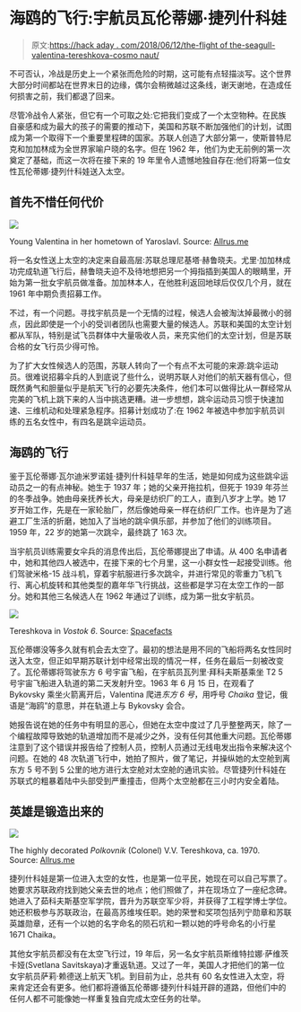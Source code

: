 # 海鸥的飞行:宇航员瓦伦蒂娜·捷列什科娃

> 原文:[https://hack aday . com/2018/06/12/the-flight of the-seagull-valentina-tereshkova-cosmo naut/](https://hackaday.com/2018/06/12/the-flight-of-the-seagull-valentina-tereshkova-cosmonaut/)

不可否认，冷战是历史上一个紧张而危险的时期，这可能有点轻描淡写。这个世界大部分时间都站在世界末日的边缘，偶尔会稍微越过这条线，谢天谢地，在造成任何损害之前，我们都退了回来。

尽管冷战令人紧张，但它有一个可取之处:它把我们变成了一个太空物种。在民族自豪感和成为最大的孩子的需要的推动下，美国和苏联不断加强他们的计划，试图成为第一个取得下一个重要里程碑的国家。苏联人创造了大部分第一，使斯普特尼克和加加林成为全世界家喻户晓的名字。但在 1962 年，他们为史无前例的第一次奠定了基础，而这一次将在接下来的 19 年里令人遗憾地独自存在:他们将第一位女性瓦伦蒂娜·捷列什科娃送入太空。

## 首先不惜任何代价

[![](../Images/f9424294edc1b9847ba1bf968fc18a07.png)](https://hackaday.com/wp-content/uploads/2018/06/valentina-tereshkova-3.jpg)

Young Valentina in her hometown of Yaroslavl. Source: [Allrus.me](http://allrus.me/private-life-woman-cosmonaut-valentina-tereshkova/)

将一名女性送上太空的决定来自最高层:苏联总理尼基塔·赫鲁晓夫。尤里·加加林成功完成轨道飞行后，赫鲁晓夫迫不及待地想把另一个拇指插到美国人的眼睛里，开始为第一批女宇航员做准备。加加林本人，在他胜利返回地球后仅仅几个月，就在 1961 年中期负责招募工作。

不过，有一个问题。寻找宇航员是一个无情的过程，候选人会被淘汰掉最微小的弱点，因此即使是一个小的受训者团队也需要大量的候选人。苏联和美国的太空计划都从军队，特别是试飞员群体中大量吸收人员，来充实他们的太空计划，但是苏联合格的女飞行员少得可怜。

为了扩大女性候选人的范围，苏联人转向了一个有点不太可能的来源:跳伞运动员。很难说招募伞兵的人到底说了些什么，说明苏联人对他们的航天器有信心，但既然勇气和胆量似乎是航天飞行的必要先决条件，他们本可以做得比从一群经常从完美的飞机上跳下来的人当中挑选更糟。进一步想想，跳伞运动员习惯于快速加速、三维机动和处理紧急程序。招募计划成功了:在 1962 年被选中参加宇航员训练的五名女性中，有四名是跳伞运动员。

## 海鸥的飞行

鉴于瓦伦蒂娜·瓦尔迪米罗诺娃·捷列什科娃早年的生活，她是如何成为这些跳伞运动员之一的有点神秘。她生于 1937 年；她的父亲开拖拉机，但死于 1939 年芬兰的冬季战争。她由母亲抚养长大，母亲是纺织厂的工人，直到八岁才上学。她 17 岁开始工作，先是在一家轮胎厂，然后像她母亲一样在纺织厂工作。也许是为了逃避工厂生活的折磨，她加入了当地的跳伞俱乐部，并参加了他们的训练项目。1959 年，22 岁的她第一次跳伞，最终跳了 163 次。

当宇航员训练需要女伞兵的消息传出后，瓦伦蒂娜提出了申请。从 400 名申请者中，她和其他四人被选中，在接下来的七个月里，这一小群女性一起接受训练。他们驾驶米格-15 战斗机，穿着宇航服进行多次跳伞，并进行常见的零重力飞机飞行、离心机旋转和其他类型的嘉年华飞行挑战，这些都是学习在太空工作的一部分。她和其他三名候选人在 1962 年通过了训练，成为第一批女宇航员。

[![](../Images/8bb348130b0882278cba5581d542e503.png)](https://hackaday.com/wp-content/uploads/2018/06/vostok-6.jpg)

Tereshkova in *Vostok 6*. Source: [Spacefacts](http://www.spacefacts.de/mission/english/vostok-6.htm)

瓦伦蒂娜没等多久就有机会去太空了。最初的想法是用不同的飞船将两名女性同时送入太空，但正如早期苏联计划中经常出现的情况一样，任务在最后一刻被改变了。瓦伦蒂娜将驾驶东方 6 号宇宙飞船，在宇航员瓦列里·拜科夫斯基乘坐 T2 5 号宇宙飞船进入轨道的第二天发射升空。1963 年 6 月 15 日，在观看了 Bykovsky 乘坐火箭离开后，Valentina 爬进*东方 6 号*，用呼号 *Chaika* 登记，俄语是“海鸥”的意思，并在轨道上与 Bykovsky 会合。

她报告说在她的任务中有明显的恶心，但她在太空中度过了几乎整整两天，除了一个编程故障导致她的轨道增加而不是减少之外，没有任何其他重大问题。瓦伦蒂娜注意到了这个错误并报告给了控制人员，控制人员通过无线电发出指令来解决这个问题。在她的 48 次轨道飞行中，她拍了照片，做了笔记，并操纵她的太空舱到离东方 5 号不到 5 公里的地方进行太空舱对太空舱的通讯实验。尽管捷列什科娃在苏联式的粗暴着陆中头部受到严重撞击，但两个太空舱都在三小时内安全着陆。

## 英雄是锻造出来的

[![](../Images/e63f4156fb5c6e5b8cfea1d5e0934e13.png)](https://hackaday.com/wp-content/uploads/2018/06/valentina-tereshkova-15.jpg)

The highly decorated *Polkovnik* (Colonel) V.V. Tereshkova, ca. 1970\. Source: [Allrus.me](http://allrus.me/private-life-woman-cosmonaut-valentina-tereshkova/)

捷列什科娃是第一位进入太空的女性，也是第一位平民，她现在可以自己写票了。她要求苏联政府找到她父亲去世的地点；他们照做了，并在现场立了一座纪念碑。她进入了茹科夫斯基空军学院，晋升为苏联空军少将，并获得了工程学博士学位。她还积极参与苏联政治，在最高苏维埃任职。她的荣誉和奖项包括列宁勋章和苏联英雄勋章，还有一个以她的名字命名的陨石坑和一颗以她的呼号命名的小行星 1671 Chaika。

其他女宇航员都没有在太空飞行过，19 年后，另一名女宇航员斯维特拉娜·萨维茨卡娅(Svetlana Savitskaya)才重返轨道。又过了一年，美国人才把他们的第一位女宇航员萨莉·赖德送上航天飞机。到目前为止，总共有 60 名女性进入太空，将来肯定还会有更多。他们都将遵循瓦伦蒂娜·捷列什科娃开辟的道路，但他们中的任何人都不可能像她一样重复独自完成太空任务的壮举。